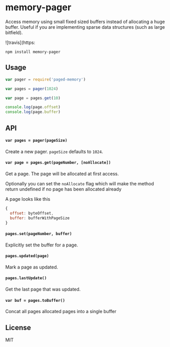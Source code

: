 # memory-pager

Access memory using small fixed sized buffers instead of allocating a huge buffer.
Useful if you are implementing sparse data structures (such as large bitfield).

![travis](https:

```
npm install memory-pager
```

## Usage

``` js
var pager = require('paged-memory')

var pages = pager(1024) 

var page = pages.get(10) 

console.log(page.offset) 
console.log(page.buffer) 
```

## API

#### `var pages = pager(pageSize)`

Create a new pager. `pageSize` defaults to `1024`.

#### `var page = pages.get(pageNumber, [noAllocate])`

Get a page. The page will be allocated at first access.

Optionally you can set the `noAllocate` flag which will make the
method return undefined if no page has been allocated already

A page looks like this

``` js
{
  offset: byteOffset,
  buffer: bufferWithPageSize
}
```

#### `pages.set(pageNumber, buffer)`

Explicitly set the buffer for a page.

#### `pages.updated(page)`

Mark a page as updated.

#### `pages.lastUpdate()`

Get the last page that was updated.

#### `var buf = pages.toBuffer()`

Concat all pages allocated pages into a single buffer

## License

MIT
